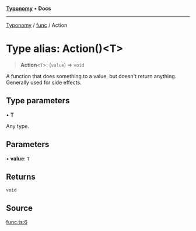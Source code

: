 [**Typonomy**](../../../README.md) • **Docs**

***

[Typonomy](../../../globals.md) / [func](../README.md) / Action

# Type alias: Action()\<T\>

> **Action**\<`T`\>: (`value`) => `void`

A function that does something to a value, but doesn't return anything.
Generally used for side effects.

## Type parameters

• **T**

Any type.

## Parameters

• **value**: `T`

## Returns

`void`

## Source

[func.ts:6](https://github.com/softcraft-development/typonomy/blob/c30f5566e83e88e3863d7deac9a23d3cd7721621/src/func.ts#L6)
